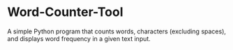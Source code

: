 # Word-Counter-Tool
 A simple Python program that counts words, characters (excluding spaces), and displays word frequency in a given text input.
